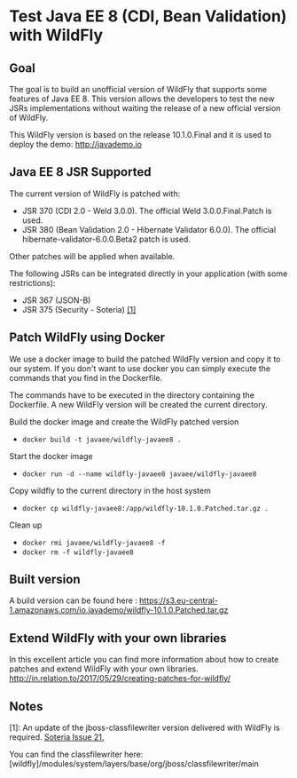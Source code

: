 # Test Java EE 8 (CDI, Bean Validation) with WildFly

## Goal

The goal is to build an unofficial version of WildFly that supports some features of Java EE 8.
This version allows the developers to test the new JSRs implementations without waiting the release of a new official version of WildFly.

This WildFly version is based on the release 10.1.0.Final and it is used to deploy the demo: <http://javademo.io>

## Java EE 8 JSR Supported

The current version of WildFly is patched with:

- JSR 370 (CDI 2.0 - Weld 3.0.0). The official Weld 3.0.0.Final.Patch is used.
- JSR 380 (Bean Validation 2.0 - Hibernate Validator 6.0.0). The official hibernate-validator-6.0.0.Beta2 patch is used.

Other patches will be applied when available.

The following JSRs can be integrated directly in your application (with some restrictions):
- JSR 367 (JSON-B)
- JSR 375 (Security - Soteria) [[1]](#1)

## Patch WildFly using Docker

We use a docker image to build the patched WildFly version and copy it to our system.
If you don't want to use docker you can simply execute the commands that you find in the Dockerfile.

The commands have to be executed in the directory containing the Dockerfile. A new WildFly version will be created the current directory.

Build the docker image and create the WildFly patched version
- ```docker build -t javaee/wildfly-javaee8 .```

Start the docker image
- ```docker run -d --name wildfly-javaee8 javaee/wildfly-javaee8```

Copy wildfly to the current directory in the host system
- ```docker cp wildfly-javaee8:/app/wildfly-10.1.0.Patched.tar.gz .```

Clean up
- ```docker rmi javaee/wildfly-javaee8 -f```
- ```docker rm -f wildfly-javaee8```

## Built version
A build version can be found here : https://s3.eu-central-1.amazonaws.com/io.javademo/wildfly-10.1.0.Patched.tar.gz

## Extend WildFly with your own libraries
In this excellent article you can find more information about how to create patches and extend WildFly with your own libraries.
http://in.relation.to/2017/05/29/creating-patches-for-wildfly/

## Notes
<a name="1">[1]</a>: An update of the jboss-classfilewriter version delivered with WildFly is required. [Soteria Issue 21.](<https://github.com/javaee-security-spec/soteria/issues/21>)

You can find the classfilewriter here: [wildfly]/modules/system/layers/base/org/jboss/classfilewriter/main
